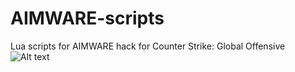 # AIMWARE-scripts
Lua scripts for AIMWARE hack for Counter Strike: Global Offensive
![Alt text](https://aimware.net/asset/img/cheat/csgo-v4-005.png "AIMWARE")
